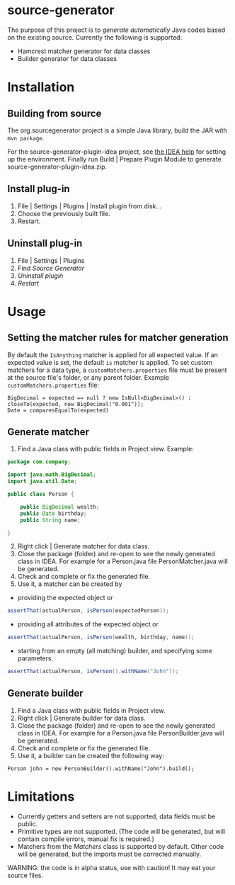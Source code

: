 # source-generator

The purpose of this project is to _generate automatically_ Java codes based on the existing
source. Currently the following is supported:
- Hamcrest matcher generator for data classes
- Builder generator for data classes

# Installation

## Building from source

The org.sourcegenerator project is a simple Java library, build the JAR with `mvn package`.

For the source-generator-plugin-idea project, see [the IDEA help](http://www.jetbrains.org/intellij/sdk/docs/basics/checkout_and_build_community.html)  for setting up the environment. Finally run Build | Prepare Plugin Module to generate source-generator-plugin-idea.zip.

## Install plug-in
1. File | Settings | Plugins | Install plugin from disk...
2. Choose the previously built file.
3. Restart.

## Uninstall plug-in
1. File | Settings | Plugins
2. Find _Source Generator_
3. _Uninstall plugin_
4. _Restart_

# Usage
## Setting the matcher rules for matcher generation
By default the `IsAnything` matcher is applied for all expected value. If an expected value is set, the default `is` matcher is applied. To set custom matchers for a data type, a
`customMatchers.properties` file must be present at the source file's folder, or any parent folder. Example `customMatchers.properties` file:
```
BigDecimal = expected == null ? new IsNull<BigDecimal>() : closeTo(expected, new BigDecimal("0.001"));
Date = comparesEqualTo(expected)
```

## Generate matcher
1. Find a Java class with public fields in Project view. Example:
```Java
package com.company;

import java.math.BigDecimal;
import java.util.Date;

public class Person {

    public BigDecimal wealth;
    public Date birthday;
    public String name;

}
```
2. Right click | Generate matcher for data class.
3. Close the package (folder) and re-open to see the newly generated class in IDEA. For example for a Person.java file PersonMatcher.java will be generated.
4. Check and complete or fix the generated file.
5. Use it, a matcher can be created by
- providing the expected object or
```Java
assertThat(actualPerson, isPerson(expectedPerson));
```
- providing all attributes of the expected object or
```Java
assertThat(actualPerson, isPerson(wealth, birthday, name));
```
- starting from an empty (all matching) builder, and specifying some parameters.
```Java
assertThat(actualPerson, isPerson().withName("John"));

```

## Generate builder

1. Find a Java class with public fields in Project view.
2. Right click | Generate builder for data class.
3. Close the package (folder) and re-open to see the newly generated class in IDEA. For example for a Person.java file PersonBuilder.java will be generated.
4. Check and complete or fix the generated file.
5. Use it, a builder can be created the following way:
```
Person john = new PersonBuilder().withName("John").build();
```

# Limitations
- Currently getters and setters are not supported, data fields must be public.
- Primitive types are not supported. (The code will be generated, but will contain compile errors, manual fix is required.)
- Matchers from the _Matchers_ class is supported by default. Other code will be generated, but the imports must be corrected manually.

WARNING: the code is in alpha status, use with caution! It may eat your source files.
